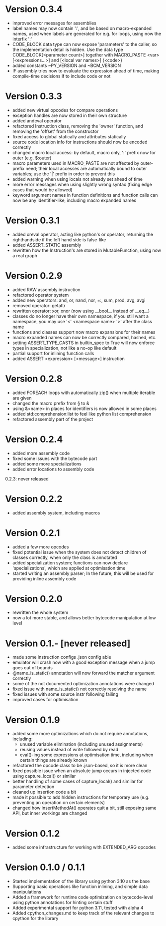 
# Version 0.3.4
- improved error messages for assemblies
- label names may now contain ':', and be based on macro-expanded names,
  used when labels are generated for e.g. for loops, using now the interfix ':' 
- CODE_BLOCK data type can now expose 'parameters' to the caller, so the implementation detail is hidden.
  Use the data type CODE_BLOCK\[\<parameter count>] together with MACRO_PASTE \<var> \[\<expressions...>]
  and \[\<local var names>] {\<code>}
- added constants ~PY_VERSION and ~BCM_VERSION
- IF assembly tries now to evaluate the expression ahead of time, making compile-time decisions if to include code or not

# Version 0.3.3
- added new virtual opcodes for compare operations
- exception handles are now stored in their own structure
- added andeval operator
- refactored Instruction class, removing the 'owner' function, and removing the 'offset' from the constructor
- fixed access to global statically and attributes statically
- source code location info for instructions should now be encoded correctly
- changed macro local access: by default, macro only, ':' prefix now for outer (e.g. $:outer)
- macro parameters used in MACRO_PASTE are not affected by outer-prefix need; their local accesses
  are automatically bound to outer variables; use the '|' prefix in order to prevent this
- added warning when using locals not already set ahead of time
- more error messages when using slightly wrong syntax (fixing edge cases that would be allowed)
- keyword argument names in function definitions and function calls can now be any identifier-like, including macro expanded names

# Version 0.3.1
- added oreval operator, acting like python's or operator, returning the righthandside if the left hand side is false-like
- added ASSERT_STATIC assembly
- rewritten how the Instruction's are stored in MutableFunction, using now a real graph

# Version 0.2.9
- added RAW assembly instruction
- refactored operator system
- added new operators: and, or, nand, nor, =:, sum, prod, avg, avgi
- removed operator: getattr
- rewritten operator: xor, xnor (now using \_\_bool__ instead of \_\_eq__)
- classes do no longer have their own namespace, if you still want a namespace, you may use '\<' \<namespace name> '\>' after the class name
- functions and classes support now macro expansions for their names
- macro expanded names can now be correctly compared, hashed, etc.
- setting ASSERT_TYPE_CASTS in builtin_spec to True will now enforce types in specialization, not like a no-op like default
- partial support for inlining function calls
- added ASSERT \<expression> \[\<message>] instruction

# Version 0.2.8
- added FOREACH loops with automatically zip() when multiple iterable are given
- changed the macro prefix from § to &
- using &\<name> in places for identifiers is now allowed in some places
- added std:comprehension:list to feel like python list comprehension
- refactored assembly part of the project

# Version 0.2.4
- added more assembly code
- fixed some issues with the bytecode part
- added some more specializations
- added error locations to assembly code

0.2.3: never released

# Version 0.2.2
- added assembly system, including macros

# Version 0.2.1
- added a few more opcodes
- fixed potential issue when the system does not detect children of classes correctly, when only the class is annotated
- added specialization system; functions can now declare 'specializations', which are applied at optimisation time
- started writing an assembly parser; In the future, this will be used for providing inline assembly code

# Version 0.2.0
- rewritten the whole system
- now a lot more stable, and allows better bytecode manipulation at low level

# Version 0.1.- [never released]
- made some instruction configs .json config able
- emulator will crash now with a good exception message when a jump goes out of bounds
- @name_is_static() annotation will now forward the matcher argument correctly
- some of the not documented optimization annotations were changed
- fixed issue with name_is_static() not correctly resolving the name
- fixed issues with some source instr following failing
- improved cases for optimisation

# Version 0.1.9
- added some more optimizations which do not require annotations, including:
  - unused variable elimination (including unused assignments)
  - reusing values instead of write followed by read
  - eval()-ing some expressions at optimisation time, including when certain things are already known
- refactored the opcode class to be .json-based, so it is more clean
- fixed possible issue when an absolute jump occurs in injected code using capture_local() or similar
- better handling of some cases of capture_local() and similar for parameter detection
- cleaned up insertion code a bit
- made it possible to add hidden instructions for temporary use (e.g. preventing an operation on certain elements)
- changed how insertMethodAt() operates quit a bit, still exposing same API, but inner workings are changed

# Version 0.1.2
- added some infrastructure for working with EXTENDED_ARG opcodes 

# Version 0.1.0 / 0.1.1
    
- Started implementation of the library using python 3.10 as the base
- Supporting basic operations like function inlining, and simple data manipulations
- Added a framework for runtime code optimization on bytecode-level using python annotations for hinting certain stuff
- Added experimental support for python 3.11, tested with alpha 4
- Added cpython_changes.md to keep track of the relevant changes to cpython for the library 
